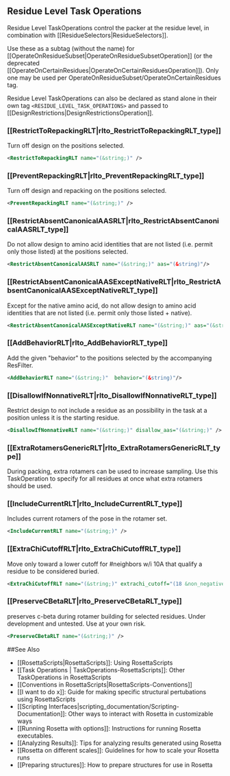 <!-- --- title: Residue Level TaskOperations -->

Residue Level Task Operations
----------------------------
Residue Level TaskOperations control the packer at the residue level, in combination with [[ResidueSelectors|ResidueSelectors]].

Use these as a subtag (without the name) for [[OperateOnResidueSubset|OperateOnResidueSubsetOperation]] (or the deprecated [[OperateOnCertainResidues|OperateOnCertainResiduesOperation]]). Only one may be used per OperateOnResidueSubset/OperateOnCertainResidues tag.

Residue Level TaskOperations can also be declared as stand alone in their own tag `<RESIDUE_LEVEL_TASK_OPERATIONS>` and passed to [[DesignRestrictions|DesignRestrictionsOperation]].


### [[RestrictToRepackingRLT|rlto_RestrictToRepackingRLT_type]]

Turn off design on the positions selected.
```xml
<RestrictToRepackingRLT name="(&string;)" />
```

### [[PreventRepackingRLT|rlto_PreventRepackingRLT_type]]

Turn off design and repacking on the positions selected.

```xml
<PreventRepackingRLT name="(&string;)" />
```

### [[RestrictAbsentCanonicalAASRLT|rlto_RestrictAbsentCanonicalAASRLT_type]]

Do not allow design to amino acid identities that are not listed (i.e. permit only those listed) at the positions selected.
```xml
<RestrictAbsentCanonicalAASRLT name="(&string;)" aas="(&string)"/>
```
### [[RestrictAbsentCanonicalAASExceptNativeRLT|rlto_RestrictAbsentCanonicalAASExceptNativeRLT_type]]

Except for the native amino acid, do not allow design to amino acid identities that are not listed (i.e. permit only those listed + native).

```xml
<RestrictAbsentCanonicalAASExceptNativeRLT name="(&string;)" aas="(&string;)" />
```


### [[AddBehaviorRLT|rlto_AddBehaviorRLT_type]]
Add the given "behavior" to the positions selected by the accompanying ResFilter.
```xml
<AddBehaviorRLT name="(&string;)"  behavior="(&string)"/>
```

### [[DisallowIfNonnativeRLT|rlto_DisallowIfNonnativeRLT_type]]
Restrict design to not include a residue as an possibility in the task at a position unless it is the starting residue. 
```xml
<DisallowIfNonnativeRLT name="(&string;)" disallow_aas="(&string;)" />
```

### [[ExtraRotamersGenericRLT|rlto_ExtraRotamersGenericRLT_type]]

During packing, extra rotamers can be used to increase sampling. Use this TaskOperation to specify for all residues at once what extra rotamers should be used. 

### [[IncludeCurrentRLT|rlto_IncludeCurrentRLT_type]]
Includes current rotamers of the pose in the rotamer set.
```xml
<IncludeCurrentRLT name="(&string;)" />
```

### [[ExtraChiCutoffRLT|rlto_ExtraChiCutoffRLT_type]]
Move only toward a lower cutoff for #neighbors w/i 10A that qualify a residue to be considered buried.
```xml
<ExtraChiCutoffRLT name="(&string;)" extrachi_cutoff="(18 &non_negative_integer;)" />
```

### [[PreserveCBetaRLT|rlto_PreserveCBetaRLT_type]]
preserves c-beta during rotamer building for selected residues. Under development and untested. Use at your own risk.
```xml
<PreserveCBetaRLT name="(&string;)" />
```

##See Also

* [[RosettaScripts|RosettaScripts]]: Using RosettaScripts
* [[Task Operations | TaskOperations-RosettaScripts]]: Other TaskOperations in RosettaScripts
* [[Conventions in RosettaScripts|RosettaScripts-Conventions]]
* [[I want to do x]]: Guide for making specific structural pertubations using RosettaScripts
* [[Scripting Interfaces|scripting_documentation/Scripting-Documentation]]: Other ways to interact with Rosetta in customizable ways
* [[Running Rosetta with options]]: Instructions for running Rosetta executables.
* [[Analyzing Results]]: Tips for analyzing results generated using Rosetta
* [[Rosetta on different scales]]: Guidelines for how to scale your Rosetta runs
* [[Preparing structures]]: How to prepare structures for use in Rosetta